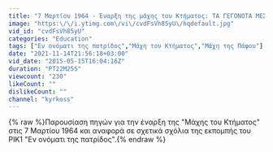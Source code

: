 ```yaml
---
title: "7 Μαρτίου 1964 - Έναρξη της μάχης του Κτήματος: ΤΑ ΓΕΓΟΝΟΤΑ ΜΕΣΑ ΑΠΟ ΠΡΩΤΟΓΕΝΕΙΣ ΠΗΓΕΣ"
image: "https:\/\/i.ytimg.com\/vi\/cvdFsVh85yU\/hqdefault.jpg"
vid_id: "cvdFsVh85yU"
categories: "Education"
tags: ["Εν ονόματι της πατρίδος","Μάχη του Κτήματος","Μάχη της Πάφου"]
date: "2021-11-14T21:56:18+03:00"
vid_date: "2015-05-15T16:04:16Z"
duration: "PT22M25S"
viewcount: "230"
likeCount: ""
dislikeCount: ""
channel: "kyrkoss"
---
```

{% raw %}Παρουσίαση πηγών για την έναρξη της &quot;Μάχης του Κτήματος&quot; στις 7 Μαρτίου 1964 και αναφορά σε σχετικά σχόλια της εκπομπής του ΡΙΚ1 &quot;Εν ονόματι της πατρίδος&quot;.{% endraw %}
